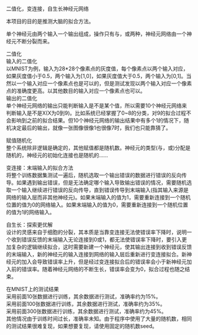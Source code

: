 二值化，变连接，自生长神经元网络 

本项目的目的是推测大脑的拟合方法。

单个神经元由两个输入一个输出组成，操作只有与，或两种，神经元网络由一个神经元不断分裂而来。

二值化  
输入的二值化  
以MNIST为例，输入为28*28个像素点的灰度值，每个像素点以两个输入对应，如果灰度值小于0.5，两个输入为[1,0]，如果灰度值大于0.5，两个输入为[0,1]。当然以一个输入对应一个像素点也是可以的，但是测试发现以两个输入对应一个像素点的准确度更高。以其他数目的输入对应一个像素点也可以。  
输出的二值化  
单个神经元网络的输出只能判断输入是不是某个值，所以需要10个神经元网络来判断输入是不是X(X为0到9)。比如系统已经掌握了0~8的分类，对9的拟合过程不会影响到之前的拟合结果。但10个神经元网络的输出结果中有多个1的情况下，随机决定最后的输出，就像一张图像很像1也很像7时，我们也只能靠猜了。

赋值随机化  
整个系统除非逻辑是确定的，其他赋值都是随机数。神经元的类型(与，或)分配是随机的，神经元的初始化连接也是随机的......

变连接：末端输入的拟合方法  
将整个训练数据集测试一遍后，随机选取一个输出错误的数据进行错误的反向传导。如果遇到输出错误，但是无法确定哪个输入导致输出错误的情况，需要随机选取一个输入继续进行错误的反向传导，直到错误传导到末端输入(指其输入来源是网络的输入层而非其他神经元)。如果末端输入的值为1，需要重新连接到一个随机位置的值为0的网络输入。如果末端输入的值为0，需要重新连接到一个随机位置的值为1的网络输入。

自生长：探索更优解  
设计的灵感来自于细胞的分裂，其本质是当靠变连接无法使错误率下降时，说明一个收到错误反馈的末端输入无论连接到0或1，都无法使错误率下降时，要引入更加复杂的逻辑继续拟合，这时需要新建一个神经元，使其输出连接到收到错误反馈的末端输入，新的神经元的输入连接到网络的输入层后重新进行变连接拟合。新神经元的加入会导致错误率上升，但是经过变连接拟合后的错误率会小于新神经元加入前的错误率。随着神经元网络的不断生长，错误率会变为0，拟合过程也随之结束。

在MNIST上的测试结果  
采用前面10张数据进行训练，其余数据进行测试，准确率约为15%。  
采用前面100张数据进行训练，其余数据进行测试，准确率约为35%。  
采用前面300张数据进行训练，其余数据进行测试，准确率约为45%。  
其他情况由于训练时间过长，准确率未知。由于程序中使用了大量的随机数，相同的测试结果很难复现，如果想要复现，请使用固定的随机数seed。